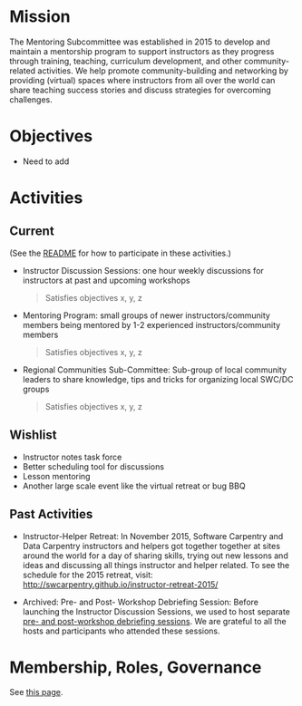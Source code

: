 # Mission

The Mentoring Subcommittee was established in 2015 to develop and maintain a mentorship program to support instructors as they progress through training, teaching, curriculum development, and other community-related activities. We help promote community-building and networking by providing (virtual) spaces where instructors from all over the world can share teaching success stories and discuss strategies for overcoming challenges. 

# Objectives

* Need to add

# Activities

## Current

(See the [README](README.md) for how to participate in these activities.)

* Instructor Discussion Sessions: one hour weekly discussions for instructors at 
past and upcoming workshops
	> Satisfies objectives x, y, z
* Mentoring Program: small groups of newer instructors/community members being mentored 
by 1-2 experienced instructors/community members
	> Satisfies objectives x, y, z
* Regional Communities Sub-Committee: Sub-group of local community leaders to share knowledge, tips and tricks for organizing local SWC/DC groups
	> Satisfies objectives x, y, z

## Wishlist

* Instructor notes task force
* Better scheduling tool for discussions
* Lesson mentoring
* Another large scale event like the virtual retreat or bug BBQ

## Past Activities

* Instructor-Helper Retreat: In November 2015, Software Carpentry and Data Carpentry instructors and helpers got together together at sites around the world for a day of sharing skills, trying out new lessons and ideas and discussing all things instructor and helper related. To see the schedule for the 2015 retreat, visit: http://swcarpentry.github.io/instructor-retreat-2015/

*  Archived: Pre- and Post- Workshop Debriefing Session: Before launching the Instructor Discussion Sessions, we used to host separate [pre- and post-workshop debriefing sessions](http://software-carpentry.org/blog/categories/#debriefing). We are grateful to all the hosts and participants who attended these sessions.

# Membership, Roles, Governance

See [this page](membership-roles.md).  
